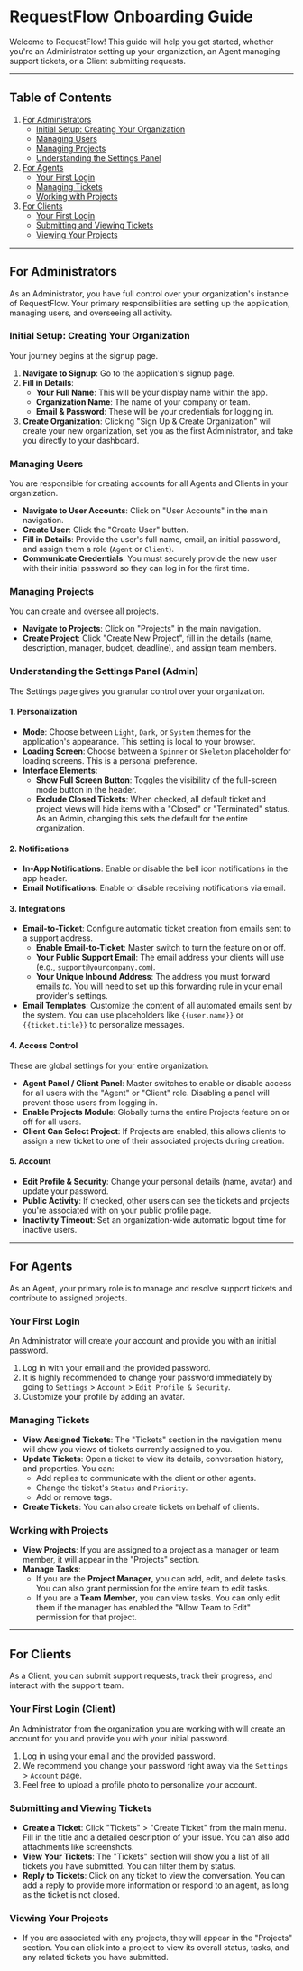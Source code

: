 
# RequestFlow Onboarding Guide

Welcome to RequestFlow! This guide will help you get started, whether you're an Administrator setting up your organization, an Agent managing support tickets, or a Client submitting requests.

***

## Table of Contents
1.  [For Administrators](#for-administrators)
    *   [Initial Setup: Creating Your Organization](#initial-setup-creating-your-organization)
    *   [Managing Users](#managing-users)
    *   [Managing Projects](#managing-projects)
    *   [Understanding the Settings Panel](#understanding-the-settings-panel-admin)
2.  [For Agents](#for-agents)
    *   [Your First Login](#your-first-login)
    *   [Managing Tickets](#managing-tickets)
    *   [Working with Projects](#working-with-projects)
3.  [For Clients](#for-clients)
    *   [Your First Login](#your-first-login-client)
    *   [Submitting and Viewing Tickets](#submitting-and-viewing-tickets)
    *   [Viewing Your Projects](#viewing-your-projects)

---

## For Administrators

As an Administrator, you have full control over your organization's instance of RequestFlow. Your primary responsibilities are setting up the application, managing users, and overseeing all activity.

### Initial Setup: Creating Your Organization
Your journey begins at the signup page.
1.  **Navigate to Signup**: Go to the application's signup page.
2.  **Fill in Details**:
    *   **Your Full Name**: This will be your display name within the app.
    *   **Organization Name**: The name of your company or team.
    *   **Email & Password**: These will be your credentials for logging in.
3.  **Create Organization**: Clicking "Sign Up & Create Organization" will create your new organization, set you as the first Administrator, and take you directly to your dashboard.

### Managing Users
You are responsible for creating accounts for all Agents and Clients in your organization.
*   **Navigate to User Accounts**: Click on "User Accounts" in the main navigation.
*   **Create User**: Click the "Create User" button.
*   **Fill in Details**: Provide the user's full name, email, an initial password, and assign them a role (`Agent` or `Client`).
*   **Communicate Credentials**: You must securely provide the new user with their initial password so they can log in for the first time.

### Managing Projects
You can create and oversee all projects.
*   **Navigate to Projects**: Click on "Projects" in the main navigation.
*   **Create Project**: Click "Create New Project", fill in the details (name, description, manager, budget, deadline), and assign team members.

### Understanding the Settings Panel (Admin)
The Settings page gives you granular control over your organization.

#### **1. Personalization**
*   **Mode**: Choose between `Light`, `Dark`, or `System` themes for the application's appearance. This setting is local to your browser.
*   **Loading Screen**: Choose between a `Spinner` or `Skeleton` placeholder for loading screens. This is a personal preference.
*   **Interface Elements**:
    *   **Show Full Screen Button**: Toggles the visibility of the full-screen mode button in the header.
    *   **Exclude Closed Tickets**: When checked, all default ticket and project views will hide items with a "Closed" or "Terminated" status. As an Admin, changing this sets the default for the entire organization.

#### **2. Notifications**
*   **In-App Notifications**: Enable or disable the bell icon notifications in the app header.
*   **Email Notifications**: Enable or disable receiving notifications via email.

#### **3. Integrations**
*   **Email-to-Ticket**: Configure automatic ticket creation from emails sent to a support address.
    *   **Enable Email-to-Ticket**: Master switch to turn the feature on or off.
    *   **Your Public Support Email**: The email address your clients will use (e.g., `support@yourcompany.com`).
    *   **Your Unique Inbound Address**: The address you must forward emails *to*. You will need to set up this forwarding rule in your email provider's settings.
*   **Email Templates**: Customize the content of all automated emails sent by the system. You can use placeholders like `{{user.name}}` or `{{ticket.title}}` to personalize messages.

#### **4. Access Control**
These are global settings for your entire organization.
*   **Agent Panel / Client Panel**: Master switches to enable or disable access for all users with the "Agent" or "Client" role. Disabling a panel will prevent those users from logging in.
*   **Enable Projects Module**: Globally turns the entire Projects feature on or off for all users.
*   **Client Can Select Project**: If Projects are enabled, this allows clients to assign a new ticket to one of their associated projects during creation.

#### **5. Account**
*   **Edit Profile & Security**: Change your personal details (name, avatar) and update your password.
*   **Public Activity**: If checked, other users can see the tickets and projects you're associated with on your public profile page.
*   **Inactivity Timeout**: Set an organization-wide automatic logout time for inactive users.

---

## For Agents

As an Agent, your primary role is to manage and resolve support tickets and contribute to assigned projects.

### Your First Login
An Administrator will create your account and provide you with an initial password.
1.  Log in with your email and the provided password.
2.  It is highly recommended to change your password immediately by going to `Settings` > `Account` > `Edit Profile & Security`.
3.  Customize your profile by adding an avatar.

### Managing Tickets
*   **View Assigned Tickets**: The "Tickets" section in the navigation menu will show you views of tickets currently assigned to you.
*   **Update Tickets**: Open a ticket to view its details, conversation history, and properties. You can:
    *   Add replies to communicate with the client or other agents.
    *   Change the ticket's `Status` and `Priority`.
    *   Add or remove tags.
*   **Create Tickets**: You can also create tickets on behalf of clients.

### Working with Projects
*   **View Projects**: If you are assigned to a project as a manager or team member, it will appear in the "Projects" section.
*   **Manage Tasks**:
    *   If you are the **Project Manager**, you can add, edit, and delete tasks. You can also grant permission for the entire team to edit tasks.
    *   If you are a **Team Member**, you can view tasks. You can only edit them if the manager has enabled the "Allow Team to Edit" permission for that project.

---

## For Clients

As a Client, you can submit support requests, track their progress, and interact with the support team.

### Your First Login (Client)
An Administrator from the organization you are working with will create an account for you and provide you with your initial password.
1.  Log in using your email and the provided password.
2.  We recommend you change your password right away via the `Settings` > `Account` page.
3.  Feel free to upload a profile photo to personalize your account.

### Submitting and Viewing Tickets
*   **Create a Ticket**: Click "Tickets" > "Create Ticket" from the main menu. Fill in the title and a detailed description of your issue. You can also add attachments like screenshots.
*   **View Your Tickets**: The "Tickets" section will show you a list of all tickets you have submitted. You can filter them by status.
*   **Reply to Tickets**: Click on any ticket to view the conversation. You can add a reply to provide more information or respond to an agent, as long as the ticket is not closed.

### Viewing Your Projects
*   If you are associated with any projects, they will appear in the "Projects" section. You can click into a project to view its overall status, tasks, and any related tickets you have submitted.

